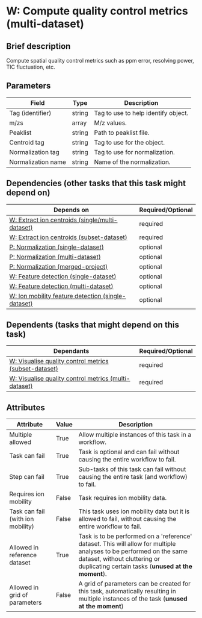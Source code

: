 # W: Compute quality control metrics (multi-dataset)

## Brief description
Compute spatial quality control metrics such as ppm error, resolving power, TIC fluctuation, etc.

## Parameters
| Field              | Type   | Description                         |
|--------------------|--------|-------------------------------------|
| Tag (identifier)   | string | Tag to use to help identify object. |
| m/zs               | array  | M/z values.                         |
| Peaklist           | string | Path to peaklist file.              |
| Centroid tag       | string | Tag to use for the object.          |
| Normalization tag  | string | Tag to use for normalization.       |
| Normalization name | string | Name of the normalization.          |



## Dependencies (other tasks that this task might depend on)
| Depends on                                                                     | Required/Optional   |
|--------------------------------------------------------------------------------|---------------------|
| [W: Extract ion centroids (single/multi-dataset)](wf_mz_extract_centroids.md)  | required            |
| [W: Extract ion centroids (subset-dataset)](wf_mz_extract_centroids_subset.md) | required            |
| [P: Normalization (single-dataset)](pre_normalization_single.md)               | optional            |
| [P: Normalization (multi-dataset)](pre_normalization_multi.md)                 | optional            |
| [P: Normalization (merged-project)](pre_normalization_project.md)              | optional            |
| [W: Feature detection (single-dataset)](wf_mz_detect_single.md)                | optional            |
| [W: Feature detection (multi-dataset)](wf_mz_detect_multi.md)                  | optional            |
| [W: Ion mobility feature detection (single-dataset)](wf_im_detect_single.md)   | optional            |

## Dependents (tasks that might depend on this task)
| Dependants                                                                         | Required/Optional   |
|------------------------------------------------------------------------------------|---------------------|
| [W: Visualise quality control metrics (subset-dataset)](wf_qc_visualise_subset.md) | required            |
| [W: Visualise quality control metrics (multi-dataset)](wf_qc_visualise_multi.md)   | required            |

## Attributes
| Attribute                         | Value   | Description                                                                                                                                                                                              |
|-----------------------------------|---------|----------------------------------------------------------------------------------------------------------------------------------------------------------------------------------------------------------|
| Multiple allowed                  | True    | Allow multiple instances of this task in a workflow.                                                                                                                                                     |
| Task can fail                     | True    | Task is optional and can fail without causing the entire workflow to fail.                                                                                                                               |
| Step can fail                     | True    | Sub-tasks of this task can fail without causing the entire task (and workflow) to fail.                                                                                                                  |
| Requires ion mobility             | False   | Task requires ion mobility data.                                                                                                                                                                         |
| Task can fail (with ion mobility) | False   | This task uses ion mobility data but it is allowed to fail, without causing the entire workflow to fail.                                                                                                 |
| Allowed in reference dataset      | True    | Task is to be performed on a 'reference' dataset. This will allow for multiple analyses to be performed on the same dataset, without cluttering or duplicating certain tasks (**unused at the moment**). |
| Allowed in grid of parameters     | False   | A grid of parameters can be created for this task, automatically resulting in multiple instances of the task (**unused at the moment**)                                                                  |